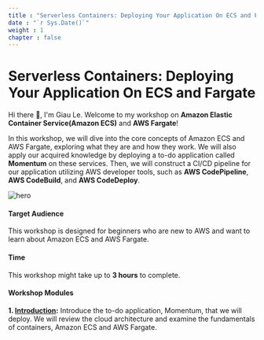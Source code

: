 ```yaml
---
title : "Serverless Containers: Deploying Your Application On ECS and Fargate"
date : "`r Sys.Date()`"
weight : 1
chapter : false
---
```


# Serverless Containers: Deploying Your Application On ECS and Fargate

Hi there 👋, I'm Giau Le. Welcome to my workshop on **Amazon Elastic Container Service(Amazon ECS)** and **AWS Fargate**!

In this workshop, we will dive into the core concepts of Amazon ECS and AWS Fargate, exploring what they are and how they work. We will also apply our acquired knowledge by deploying a to-do application called **Momentum** on these services. Then, we will construct a CI/CD pipeline for our application utilizing AWS developer tools, such as **AWS CodePipeline**, **AWS CodeBuild**, and **AWS CodeDeploy**.

![hero](/images/container_hero.jpg)

#### Target Audience

This workshop is designed for beginners who are new to AWS and want to learn about Amazon ECS and AWS Fargate.

#### Time

This workshop might take up to **3 hours** to complete.

#### Workshop Modules

**1\. [Introduction](1-introduction/):** Introduce the to-do application, Momentum, that we will deploy. We will review the cloud architecture and examine the fundamentals of containers, Amazon ECS and AWS Fargate.